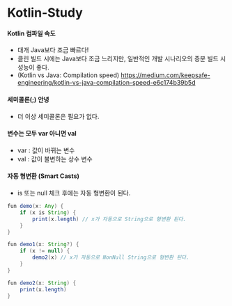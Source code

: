 # Kotlin-Study

#### Kotlin 컴파일 속도
- 대개 Java보다 조금 빠르다!
- 클린 빌드 시에는 Java보다 조금 느리지만, 일반적인 개발 시나리오의 증분 빌드 시 성능이 좋다.
- (Kotlin vs Java: Compilation speed) https://medium.com/keepsafe-engineering/kotlin-vs-java-compilation-speed-e6c174b39b5d

#### 세미콜론(;) 안녕
- 더 이상 세미콜론은 필요가 없다.

#### 변수는 모두 var 아니면 val
- var : 값이 바뀌는 변수
- val : 값이 불변하는 상수 변수

#### 자동 형변환 (Smart Casts)
- is 또는 null 체크 후에는 자동 형변환이 된다.
```java
fun demo(x: Any) {
    if (x is String) {
        print(x.length) // x가 자동으로 String으로 형변환 된다.
    }
}
```
```java
fun demo1(x: String?) {
    if (x != null) {
        demo2(x) // x가 자동으로 NonNull String으로 형변환 된다.
    }
}

fun demo2(x: String) {
    print(x.length)
}
```
